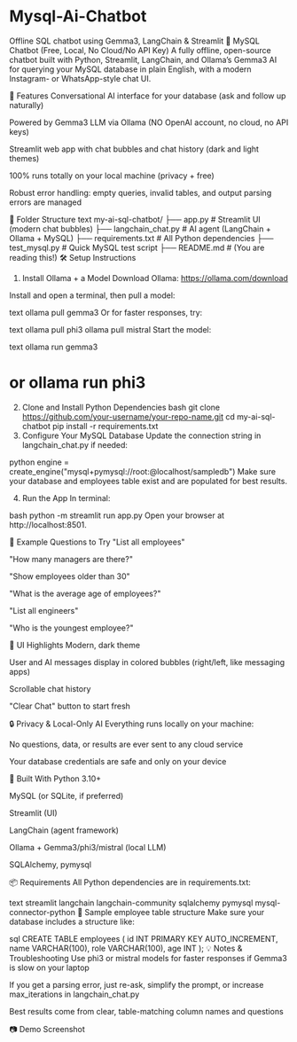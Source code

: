 # Mysql-Ai-Chatbot
Offline SQL chatbot using Gemma3, LangChain &amp; Streamlit
🤖 MySQL Chatbot (Free, Local, No Cloud/No API Key)
A fully offline, open-source chatbot built with Python, Streamlit, LangChain, and Ollama’s Gemma3 AI for querying your MySQL database in plain English, with a modern Instagram- or WhatsApp-style chat UI.

🚀 Features
Conversational AI interface for your database (ask and follow up naturally)

Powered by Gemma3 LLM via Ollama (NO OpenAI account, no cloud, no API keys)

Streamlit web app with chat bubbles and chat history (dark and light themes)

100% runs totally on your local machine (privacy + free)

Robust error handling: empty queries, invalid tables, and output parsing errors are managed

📁 Folder Structure
text
my-ai-sql-chatbot/
├── app.py              # Streamlit UI (modern chat bubbles)
├── langchain_chat.py   # AI agent (LangChain + Ollama + MySQL)
├── requirements.txt    # All Python dependencies
├── test_mysql.py       # Quick MySQL test script
├── README.md           # (You are reading this!)
🛠️ Setup Instructions
1. Install Ollama + a Model
Download Ollama: https://ollama.com/download

Install and open a terminal, then pull a model:

text
ollama pull gemma3
Or for faster responses, try:

text
ollama pull phi3
ollama pull mistral
Start the model:

text
ollama run gemma3
# or ollama run phi3
2. Clone and Install Python Dependencies
bash
git clone https://github.com/your-username/your-repo-name.git
cd my-ai-sql-chatbot
pip install -r requirements.txt
3. Configure Your MySQL Database
Update the connection string in langchain_chat.py if needed:

python
engine = create_engine("mysql+pymysql://root:@localhost/sampledb")
Make sure your database and employees table exist and are populated for best results.

4. Run the App
In terminal:

bash
python -m streamlit run app.py
Open your browser at http://localhost:8501.

💬 Example Questions to Try
"List all employees"

"How many managers are there?"

"Show employees older than 30"

"What is the average age of employees?"

"List all engineers"

"Who is the youngest employee?"

🎨 UI Highlights
Modern, dark theme

User and AI messages display in colored bubbles (right/left, like messaging apps)

Scrollable chat history

"Clear Chat" button to start fresh

🔒 Privacy & Local-Only AI
Everything runs locally on your machine:

No questions, data, or results are ever sent to any cloud service

Your database credentials are safe and only on your device

🧠 Built With
Python 3.10+

MySQL (or SQLite, if preferred)

Streamlit (UI)

LangChain (agent framework)

Ollama + Gemma3/phi3/mistral (local LLM)

SQLAlchemy, pymysql

📦 Requirements
All Python dependencies are in requirements.txt:

text
streamlit
langchain
langchain-community
sqlalchemy
pymysql
mysql-connector-python
📝 Sample employee table structure
Make sure your database includes a structure like:

sql
CREATE TABLE employees (
    id INT PRIMARY KEY AUTO_INCREMENT,
    name VARCHAR(100),
    role VARCHAR(100),
    age INT
);
💡 Notes & Troubleshooting
Use phi3 or mistral models for faster responses if Gemma3 is slow on your laptop

If you get a parsing error, just re-ask, simplify the prompt, or increase max_iterations in langchain_chat.py

Best results come from clear, table-matching column names and questions

📷 Demo Screenshot
